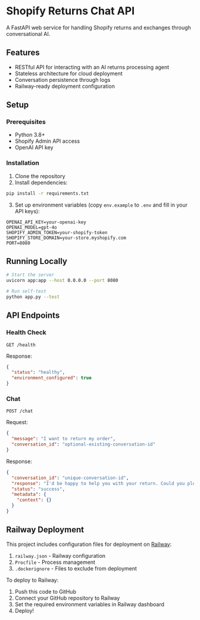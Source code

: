 # Shopify Returns Chat API

A FastAPI web service for handling Shopify returns and exchanges through conversational AI.

## Features

- RESTful API for interacting with an AI returns processing agent
- Stateless architecture for cloud deployment
- Conversation persistence through logs
- Railway-ready deployment configuration

## Setup

### Prerequisites

- Python 3.8+
- Shopify Admin API access
- OpenAI API key

### Installation

1. Clone the repository
2. Install dependencies:

```bash
pip install -r requirements.txt
```

3. Set up environment variables (copy `env.example` to `.env` and fill in your API keys):

```
OPENAI_API_KEY=your-openai-key
OPENAI_MODEL=gpt-4o
SHOPIFY_ADMIN_TOKEN=your-shopify-token
SHOPIFY_STORE_DOMAIN=your-store.myshopify.com
PORT=8080
```

## Running Locally

```bash
# Start the server
uvicorn app:app --host 0.0.0.0 --port 8080

# Run self-test
python app.py --test
```

## API Endpoints

### Health Check

```
GET /health
```

Response:
```json
{
  "status": "healthy",
  "environment_configured": true
}
```

### Chat

```
POST /chat
```

Request:
```json
{
  "message": "I want to return my order",
  "conversation_id": "optional-existing-conversation-id"
}
```

Response:
```json
{
  "conversation_id": "unique-conversation-id",
  "response": "I'd be happy to help you with your return. Could you please provide your order number?",
  "status": "success",
  "metadata": {
    "context": {}
  }
}
```

## Railway Deployment

This project includes configuration files for deployment on [Railway](https://railway.app/):

1. `railway.json` - Railway configuration
2. `Procfile` - Process management
3. `.dockerignore` - Files to exclude from deployment

To deploy to Railway:

1. Push this code to GitHub
2. Connect your GitHub repository to Railway
3. Set the required environment variables in Railway dashboard
4. Deploy! 